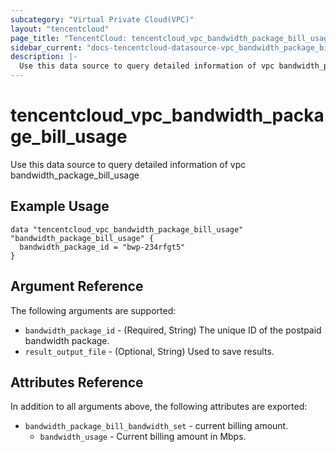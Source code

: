 ```yaml
---
subcategory: "Virtual Private Cloud(VPC)"
layout: "tencentcloud"
page_title: "TencentCloud: tencentcloud_vpc_bandwidth_package_bill_usage"
sidebar_current: "docs-tencentcloud-datasource-vpc_bandwidth_package_bill_usage"
description: |-
  Use this data source to query detailed information of vpc bandwidth_package_bill_usage
---
```


# tencentcloud_vpc_bandwidth_package_bill_usage

Use this data source to query detailed information of vpc bandwidth_package_bill_usage

## Example Usage

```hcl
data "tencentcloud_vpc_bandwidth_package_bill_usage" "bandwidth_package_bill_usage" {
  bandwidth_package_id = "bwp-234rfgt5"
}
```

## Argument Reference

The following arguments are supported:

* `bandwidth_package_id` - (Required, String) The unique ID of the postpaid bandwidth package.
* `result_output_file` - (Optional, String) Used to save results.

## Attributes Reference

In addition to all arguments above, the following attributes are exported:

* `bandwidth_package_bill_bandwidth_set` - current billing amount.
  * `bandwidth_usage` - Current billing amount in Mbps.




